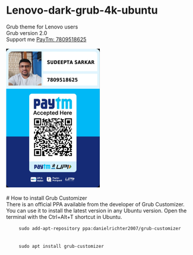 # Lenovo-dark-grub-4k-ubuntu
<head>
<link rel="stylesheet" href="css/PayTm.css">
</head>
Grub theme for Lenovo users
<br>
Grub version 2.0
<br>
Support me 
<a href="https://paytm.me/v-2r8HG">PayTm: 7809518625</a>
<br>
<br>
<div>
<img src="images/Paytm Scanner.png" width=50% height=50% class="paytm">
</div>
<br>
# How to install Grub Customizer
<br>
There is an official PPA available from the developer of Grub Customizer. You can use it to install the latest version in any Ubuntu version.
Open the terminal with the Ctrl+Alt+T shortcut in Ubuntu.
<br>
<div>
<pre>
    <code>sudo add-apt-repository ppa:danielrichter2007/grub-customizer</code>
    <br>
    <code>sudo apt install grub-customizer</code>
    <br>
</pre>
</div>
